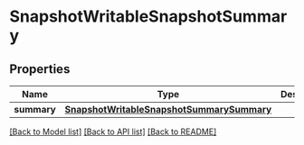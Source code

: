 # SnapshotWritableSnapshotSummary

## Properties
Name | Type | Description | Notes
------------ | ------------- | ------------- | -------------
**summary** | [**SnapshotWritableSnapshotSummarySummary**](SnapshotWritableSnapshotSummarySummary.md) |  | [optional] 

[[Back to Model list]](../README.md#documentation-for-models) [[Back to API list]](../README.md#documentation-for-api-endpoints) [[Back to README]](../README.md)


